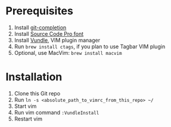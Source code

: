 Prerequisites
=============
 1. Install [git-completion](https://git-scm.com/book/en/v1/Git-Basics-Tips-and-Tricks#Auto-Completion)
 2. Install [Source Code Pro font](https://github.com/adobe-fonts/source-code-pro)
 3. Install [Vundle](https://github.com/VundleVim/Vundle.vim), VIM plugin manager
 4. Run `brew install ctags`, if you plan to use Tagbar VIM plugin
 5. Optional, use MacVim: `brew install macvim`

Installation
============
1. Clone this Git repo
2. Run `ln -s <absolute_path_to_vimrc_from_this_repo> ~/`
3. Start vim
4. Run vim command `:VundleInstall`
5. Restart vim
